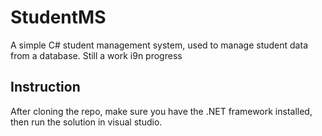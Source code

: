 # StudentMS
A simple C# student management system, used to manage student data from a database. Still a work i9n progress

## Instruction
After cloning the repo, make sure you have the .NET framework installed, then run the solution in visual studio.
